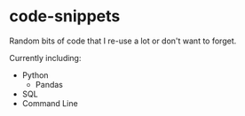 # code-snippets

Random bits of code that I re-use a lot or don't want to forget.

Currently including:
- Python
  - Pandas
- SQL
- Command Line
